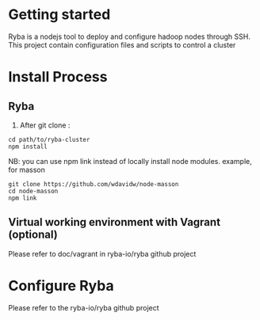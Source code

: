 # Getting started

Ryba is a nodejs tool to deploy and configure hadoop nodes through SSH.
This project contain configuration files and scripts to control a cluster

# Install Process

## Ryba

1. After git clone :
```
cd path/to/ryba-cluster
npm install
```

NB: you can use npm link instead of locally install node modules.
example, for masson

```
git clone https://github.com/wdavidw/node-masson
cd node-masson
npm link
```

## Virtual working environment with Vagrant (optional)

Please refer to doc/vagrant in ryba-io/ryba github project

# Configure Ryba

Please refer to the ryba-io/ryba github project
